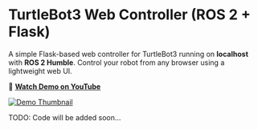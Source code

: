 # TurtleBot3 Web Controller (ROS 2 + Flask)

A simple Flask-based web controller for TurtleBot3 running on **localhost** with **ROS 2 Humble**. Control your robot from any browser using a lightweight web UI.

🎥 **[Watch Demo on YouTube](https://www.youtube.com/watch?v=yxz-K_4Kw0A)**

[![Demo Thumbnail](https://img.youtube.com/vi/yxz-K_4Kw0A/0.jpg)](https://www.youtube.com/watch?v=yxz-K_4Kw0A)

TODO: Code will be added soon...
